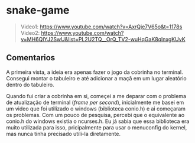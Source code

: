 # snake-game

> Video1: https://www.youtube.com/watch?v=AxrQje7V65o&t=1178s <br>
> Video2: https://www.youtube.com/watch?v=MH6QlYJ2SwU&list=PL2U2TQ__OrQ_TV2-wuHqGaK8qlnxgKUvK

## Comentarios

A primeira vista, a ideia era apenas fazer o jogo da cobrinha no terminal. Consegui montar o tabuleiro e até adicionar a maçã em um lugar aleatório dentro do tabuleiro.

Quando fui criar a cobrinha em si, começei a me deparar com o problema de atualização de terminal (*frame per second*), inicialmente me basei em um video que foi utilizado o windows (biblioteca conio.h) e ai começaram os problemas. Com um pouco de pesquisa, percebi que o equivalente ao conio.h do windows existia o ncurses.h. Eu já sabia que essa biblioteca era muito utilizada para isso, pricipalmente para usar o menuconfig do kernel, mas nunca tinha precisado utili-la diretamente.